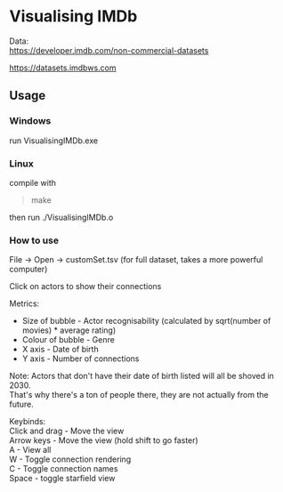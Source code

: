 # Visualising IMDb

Data:\
https://developer.imdb.com/non-commercial-datasets

https://datasets.imdbws.com

## Usage
### Windows
run VisualisingIMDb.exe

### Linux
compile with

> make

then run ./VisualisingIMDb.o

### How to use
File -> Open -> customSet.tsv (for full dataset, takes a more powerful computer)

Click on actors to show their connections

Metrics:
- Size of bubble - Actor recognisability (calculated by sqrt(number of movies) * average rating)
- Colour of bubble - Genre
- X axis - Date of birth
- Y axis - Number of connections

Note: Actors that don't have their date of birth listed will all be shoved in 2030.\
That's why there's a ton of people there, they are not actually from the future.

Keybinds:\
Click and drag - Move the view\
Arrow keys - Move the view (hold shift to go faster)\
A - View all\
W - Toggle connection rendering\
C - Toggle connection names\
Space - toggle starfield view
